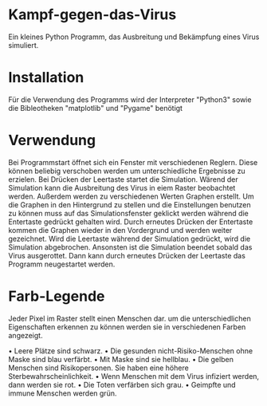 # Kampf-gegen-das-Virus

Ein kleines Python Programm, das Ausbreitung und Bekämpfung eines Virus simuliert.

# Installation

Für die Verwendung des Programms wird der Interpreter "Python3" sowie die Bibleotheken "matplotlib" und "Pygame" benötigt

# Verwendung

Bei Programmstart öffnet sich ein Fenster mit verschiedenen Reglern.
Diese können beliebig verschoben werden um unterschiedliche Ergebnisse zu erzielen.
Bei Drücken der Leertaste startet die Simulation.
Wärend der Simulation kann die Ausbreitung des Virus in eiem Raster beobachtet werden.
Außerdem werden zu verschiedenen Werten Graphen erstellt.
Um die Graphen in den Hintergrund zu stellen und die Einstellungen benutzen zu können muss auf das Simulationsfenster geklickt werden während die Entertaste gedrückt gehalten wird.
Durch erneutes Drücken der Entertaste kommen die Graphen wieder in den Vordergrund und werden weiter gezeichnet.
Wird die Leertaste während der Simulation gedrückt, wird die Simulation abgebrochen.
Ansonsten ist die Simulation beendet sobald das Virus ausgerottet.
Dann kann durch erneutes Drücken der Leertaste das Programm neugestartet werden.

# Farb-Legende

Jeder Pixel im Raster stellt einen Menschen dar.
um die unterschiedlichen Eigenschaften erkennen zu können werden sie in verschiedenen Farben angezeigt.

•	Leere Plätze sind schwarz. 
•	Die gesunden nicht-Risiko-Menschen ohne Maske sind blau verfärbt. 
•	Mit Maske sind sie hellblau.
•	Die gelben Menschen sind Risikopersonen. Sie haben eine höhere Sterbewahrscheinlichkeit. 
•	Wenn Menschen mit dem Virus infiziert werden, dann werden sie rot. 
•	Die Toten verfärben sich grau.
•	Geimpfte und immune Menschen werden grün.
